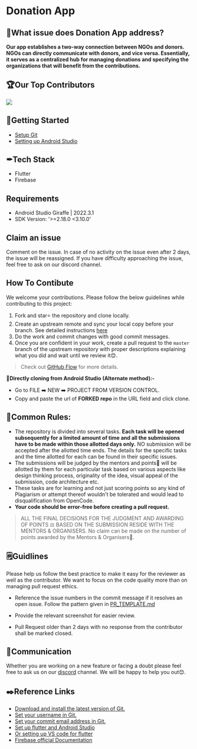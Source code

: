 # Donation App

## 🚀What issue does Donation App address?
**Our app establishes a two-way connection between NGOs and donors. NGOs can directly communicate with donors, and vice versa. Essentially, it serves as a centralized hub for managing donations and specifying the organizations that will benefit from the contributions.**</p>

## 🏆Our Top Contributors

<a href="https://github.com/opencodeiiita/Donation-App/graphs/contributors">
  <img src = "https://contrib.rocks/image?repo=opencodeiiita/Donation-App"/>
</a>

## 🧷Getting Started
- [Setup Git](https://git-scm.com/downloads)
- [Setting up Android Studio](https://developer.android.com/studio/install)
  
##  ✒Tech Stack 
* Flutter
* Firebase

## Requirements
- Android Studio Giraffe | 2022.3.1
- SDK Version: '>=2.18.0 <3.10.0'

## Claim an issue
Comment on the issue. In case of no activity on the issue even after 2 days, the issue will be reassigned. If you have difficulty approaching the issue, feel free to ask on our discord channel.


## How To Contibute

We welcome your contributions. Please follow the below guidelines while contributing to this project:

1. Fork and star⭐ the repository and clone locally.
2. Create an upstream remote and sync your local copy before your branch. See detailed instructions [here](https://help.github.com/articles/syncing-a-fork)
3. Do the work and commit changes with good commit messages.
4. Once you are confident in your work, create a pull request to the `master` branch of the upstream repository with proper descriptions explaining what you did and wait until we review it😊.

> Check out [GitHub Flow](https://guides.github.com/introduction/flow/) for more details.

 🧷**Directly cloning from Android Studio (Alternate method):-**

- Go to FILE ➡️ NEW ➡️ PROJECT FROM VERSION CONTROL.
- Copy and paste the url of **FORKED repo** in the URL field and click clone.

## 🧾Common Rules:
- The repository is divided into several tasks. **Each task will be opened subsequently for a limited amount of time and all the submissions have to be made within those allotted days only.** NO submission will be accepted after the allotted time ends. The details for the specific tasks and the time allotted for each can be found in their specific issues.
- The submissions will be judged by the mentors and points🎉 will be allotted by them for each particular task based on various aspects like design thinking process, originality of the idea, visual appeal of the submission, code architecture etc.
- These tasks are for learning and not just scoring points so any kind of Plagiarism or attempt thereof wouldn't be tolerated and would lead to disqualification from OpenCode.
- **Your code should be error-free before creating a pull request.**

> ALL THE FINAL DECISIONS FOR THE JUDGMENT AND AWARDING OF POINTS ⚖️ BASED ON THE SUBMISSION RESIDE WITH THE MENTORS & ORGANISERS. No claim can be made on the number of points awarded by the Mentors & Organisers🙂.

## 🗒️Guidlines 
Please help us follow the best practice to make it easy for the reviewer as well as the contributor. We want to focus on the code quality more than on managing pull request ethics.

- Reference the issue numbers in the commit message if it resolves an open issue. Follow the pattern given in [PR_TEMPLATE.md](https://github.com/opencodeiiita/Donation-app/blob/master/PR_TEMPLATE.md)

- Provide the relevant screenshot for easier review.

- Pull Request older than 2 days with no response from the contributor shall be marked closed.


## 📢Communication 
Whether you are working on a new feature or facing a doubt please feel free to ask us on our [discord](https://discord.gg/D9999YTkS8) channel. We will be happy to help you out😊.

## ✒️Reference Links  
- [Download and install the latest version of Git.](https://git-scm.com/downloads)
- [Set your username in Git.](https://help.github.com/articles/setting-your-username-in-git)
- [Set your commit email address in Git.](https://help.github.com/articles/setting-your-commit-email-address-in-git)
- [Set up flutter and Android Studio](https://flutter.dev/docs/get-started/install)
- [Or setting up VS code for flutter](https://flutter.dev/docs/development/tools/vs-code)
- [Firebase official Documentation](https://firebase.google.com/docs)
